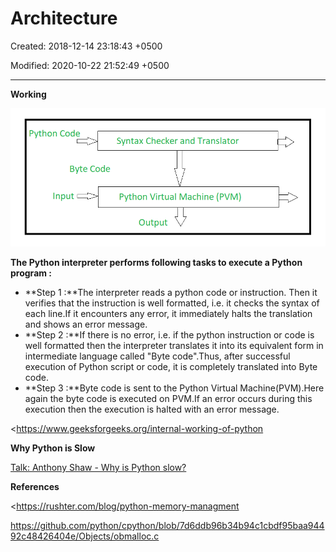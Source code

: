 # Architecture

Created: 2018-12-14 23:18:43 +0500

Modified: 2020-10-22 21:52:49 +0500

---

**Working**

![Python Code Syntax Checker and Translator Byte Code Input Python Virtual Machine (PVM) Output ](media/Architecture-image1.png)

**The Python interpreter performs following tasks to execute a Python program :**
-   **Step 1 :**The interpreter reads a python code or instruction. Then it verifies that the instruction is well formatted, i.e. it checks the syntax of each line.If it encounters any error, it immediately halts the translation and shows an error message.
-   **Step 2 :**If there is no error, i.e. if the python instruction or code is well formatted then the interpreter translates it into its equivalent form in intermediate language called "Byte code".Thus, after successful execution of Python script or code, it is completely translated into Byte code.
-   **Step 3 :**Byte code is sent to the Python Virtual Machine(PVM).Here again the byte code is executed on PVM.If an error occurs during this execution then the execution is halted with an error message.



<https://www.geeksforgeeks.org/internal-working-of-python



**Why Python is Slow**

[Talk: Anthony Shaw - Why is Python slow?](https://www.youtube.com/watch?v=I4nkgJdVZFA&ab_channel=PyCon2020)



**References**

<https://rushter.com/blog/python-memory-managment

<https://github.com/python/cpython/blob/7d6ddb96b34b94c1cbdf95baa94492c48426404e/Objects/obmalloc.c>

